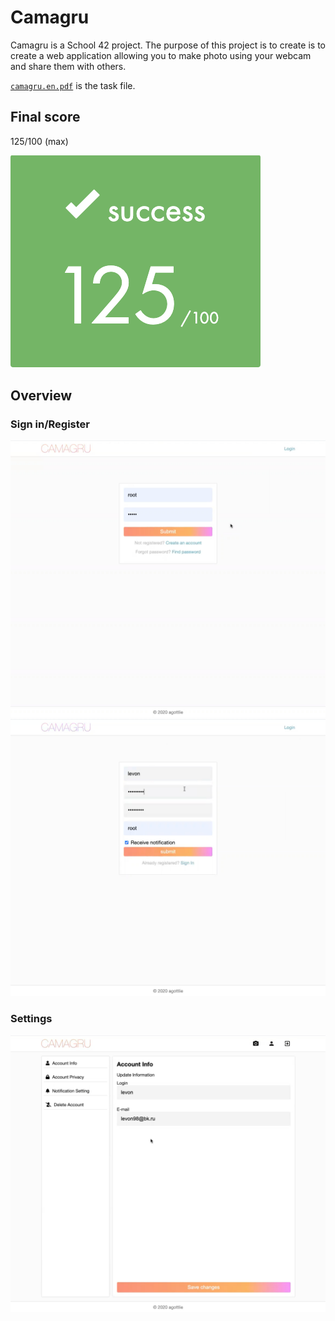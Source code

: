 # Camagru

Camagru is a School 42 project. 
The purpose of this project is to create is to create a web application allowing you to make photo using your webcam and share them with others.

[`camagru.en.pdf`](/camagru.en.pdf) is the task file.

## Final score

125/100 (max)

![](screenshots/score.png)

## Overview

### Sign in/Register

![](screenshots/login.jpg)
![](screenshots/registration.jpg)

### Settings

![](screenshots/settings.jpg)
